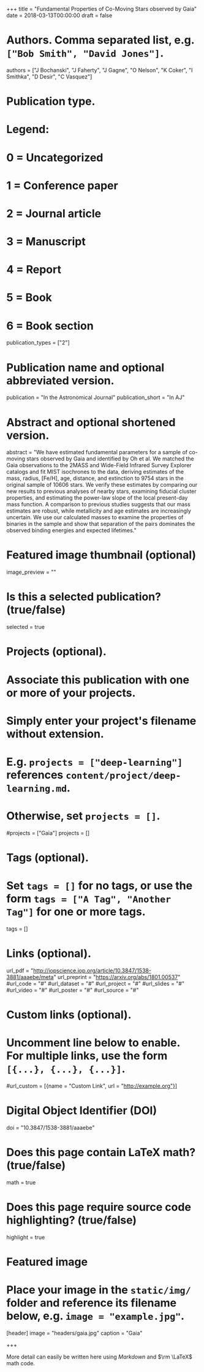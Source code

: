 +++
title = "Fundamental Properties of Co-Moving Stars observed by Gaia"
date = 2018-03-13T00:00:00
draft = false

# Authors. Comma separated list, e.g. `["Bob Smith", "David Jones"]`.
authors = ["J Bochanski", "J Faherty", "J Gagne", "O Nelson", "K Coker", "I Smithka", "D Desir", "C Vasquez"]

# Publication type.
# Legend:
# 0 = Uncategorized
# 1 = Conference paper
# 2 = Journal article
# 3 = Manuscript
# 4 = Report
# 5 = Book
# 6 = Book section
publication_types = ["2"]

# Publication name and optional abbreviated version.
publication = "In the Astronomical Journal"
publication_short = "In AJ"

# Abstract and optional shortened version.
abstract = "We have estimated fundamental parameters for a sample of co-moving stars observed by Gaia and identified by Oh et al. We matched the Gaia observations to the 2MASS and Wide-Field Infrared Survey Explorer catalogs and fit MIST isochrones to the data, deriving estimates of the mass, radius, [Fe/H], age, distance, and extinction to 9754 stars in the original sample of 10606 stars. We verify these estimates by comparing our new results to previous analyses of nearby stars, examining fiducial cluster properties, and estimating the power-law slope of the local present-day mass function. A comparison to previous studies suggests that our mass estimates are robust, while metallicity and age estimates are increasingly uncertain. We use our calculated masses to examine the properties of binaries in the sample and show that separation of the pairs dominates the observed binding energies and expected lifetimes."

# Featured image thumbnail (optional)
image_preview = ""

# Is this a selected publication? (true/false)
selected = true

# Projects (optional).
#   Associate this publication with one or more of your projects.
#   Simply enter your project's filename without extension.
#   E.g. `projects = ["deep-learning"]` references `content/project/deep-learning.md`.
#   Otherwise, set `projects = []`.
#projects = ["Gaia"]
projects = []

# Tags (optional).
#   Set `tags = []` for no tags, or use the form `tags = ["A Tag", "Another Tag"]` for one or more tags.
tags = []

# Links (optional).
url_pdf = "http://iopscience.iop.org/article/10.3847/1538-3881/aaaebe/meta"
url_preprint = "https://arxiv.org/abs/1801.00537"
#url_code = "#"
#url_dataset = "#"
#url_project = "#"
#url_slides = "#"
#url_video = "#"
#url_poster = "#"
#url_source = "#"

# Custom links (optional).
#   Uncomment line below to enable. For multiple links, use the form `[{...}, {...}, {...}]`.
#url_custom = [{name = "Custom Link", url = "http://example.org"}]

# Digital Object Identifier (DOI)
doi = "10.3847/1538-3881/aaaebe"

# Does this page contain LaTeX math? (true/false)
math = true

# Does this page require source code highlighting? (true/false)
highlight = true

# Featured image
# Place your image in the `static/img/` folder and reference its filename below, e.g. `image = "example.jpg"`.
[header]
image = "headers/gaia.jpg"
caption = "Gaia"

+++

More detail can easily be written here using *Markdown* and $\rm \LaTeX$ math code.
